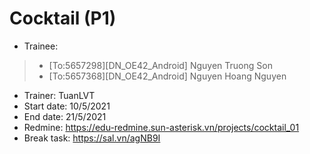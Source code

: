 # Cocktail (P1)
* Trainee:
> * [To:5657298][DN_OE42_Android] Nguyen Truong Son
> * [To:5657368][DN_OE42_Android] Nguyen Hoang Nguyen
* Trainer: TuanLVT
* Start date: 10/5/2021
* End date: 21/5/2021
* Redmine: https://edu-redmine.sun-asterisk.vn/projects/cocktail_01
* Break task: https://sal.vn/agNB9I
